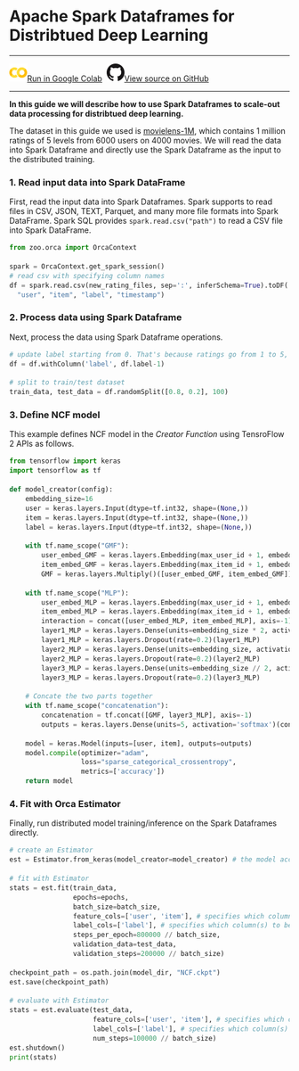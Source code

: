 # Apache Spark Dataframes for Distribtued Deep Learning

---

![](../../../image/colab_logo_32px.png)[Run in Google Colab](https://colab.research.google.com/github/intel-analytics/analytics-zoo/blob/master/docs/docs/colab-notebook/orca/quickstart/ncf_dataframe.ipynb) &nbsp;![](../../../image/GitHub-Mark-32px.png)[View source on GitHub](https://github.com/intel-analytics/analytics-zoo/blob/master/docs/docs/colab-notebook/orca/quickstart/ncf_dataframe.ipynb)

---

**In this guide we will describe how to use Spark Dataframes to scale-out data processing for distribtued deep learning.**

The dataset in this guide we used is [movielens-1M](https://grouplens.org/datasets/movielens/1m/), which contains 1 million ratings of 5 levels from 6000 users on 4000 movies. We will read the data into Spark Dataframe and directly use the Spark Dataframe as the input to the distributed training.

### **1. Read input data into Spark DataFrame**

First, read the input data into Spark Dataframes. Spark supports to read files in CSV, JSON, TEXT, Parquet, and many more file formats into Spark DataFrame. Spark SQL provides `spark.read.csv("path")` to read a CSV file into Spark DataFrame.

```python
from zoo.orca import OrcaContext

spark = OrcaContext.get_spark_session()
# read csv with specifying column names
df = spark.read.csv(new_rating_files, sep=':', inferSchema=True).toDF(
  "user", "item", "label", "timestamp")
```

### **2. Process data using Spark Dataframe**

Next, process the data using Spark Dataframe operations.

```python
# update label starting from 0. That's because ratings go from 1 to 5, while the matrix column index goes from 0 to 4
df = df.withColumn('label', df.label-1)

# split to train/test dataset
train_data, test_data = df.randomSplit([0.8, 0.2], 100)
```

### **3. Define NCF model**

This example defines NCF model in the _Creator Function_ using TensroFlow 2 APIs as follows.

```python
from tensorflow import keras
import tensorflow as tf

def model_creator(config):
    embedding_size=16
    user = keras.layers.Input(dtype=tf.int32, shape=(None,))
    item = keras.layers.Input(dtype=tf.int32, shape=(None,))
    label = keras.layers.Input(dtype=tf.int32, shape=(None,))

    with tf.name_scope("GMF"):
        user_embed_GMF = keras.layers.Embedding(max_user_id + 1, embedding_size)(user)
        item_embed_GMF = keras.layers.Embedding(max_item_id + 1, embedding_size)(item)
        GMF = keras.layers.Multiply()([user_embed_GMF, item_embed_GMF])

    with tf.name_scope("MLP"):
        user_embed_MLP = keras.layers.Embedding(max_user_id + 1, embedding_size)(user)
        item_embed_MLP = keras.layers.Embedding(max_item_id + 1, embedding_size)(item)
        interaction = concat([user_embed_MLP, item_embed_MLP], axis=-1)
        layer1_MLP = keras.layers.Dense(units=embedding_size * 2, activation='relu')(interaction)
        layer1_MLP = keras.layers.Dropout(rate=0.2)(layer1_MLP)
        layer2_MLP = keras.layers.Dense(units=embedding_size, activation='relu')(layer1_MLP)
        layer2_MLP = keras.layers.Dropout(rate=0.2)(layer2_MLP)
        layer3_MLP = keras.layers.Dense(units=embedding_size // 2, activation='relu')(layer2_MLP)
        layer3_MLP = keras.layers.Dropout(rate=0.2)(layer3_MLP)

    # Concate the two parts together
    with tf.name_scope("concatenation"):
        concatenation = tf.concat([GMF, layer3_MLP], axis=-1)
        outputs = keras.layers.Dense(units=5, activation='softmax')(concatenation)

    model = keras.Model(inputs=[user, item], outputs=outputs)
    model.compile(optimizer="adam",
                  loss="sparse_categorical_crossentropy",
                  metrics=['accuracy'])
    return model
```

### **4. Fit with Orca Estimator**

Finally, run distributed model training/inference on the Spark Dataframes directly.

```python
# create an Estimator
est = Estimator.from_keras(model_creator=model_creator) # the model accept two inputs and one label

# fit with Estimator
stats = est.fit(train_data,
                epochs=epochs,
                batch_size=batch_size,
                feature_cols=['user', 'item'], # specifies which column(s) to be used as inputs
                label_cols=['label'], # specifies which column(s) to be used as labels
                steps_per_epoch=800000 // batch_size,
                validation_data=test_data,
                validation_steps=200000 // batch_size)

checkpoint_path = os.path.join(model_dir, "NCF.ckpt")
est.save(checkpoint_path)

# evaluate with Estimator
stats = est.evaluate(test_data,
                     feature_cols=['user', 'item'], # specifies which column(s) to be used as inputs
                     label_cols=['label'], # specifies which column(s) to be used as labels
                     num_steps=100000 // batch_size)
est.shutdown()
print(stats)
```

